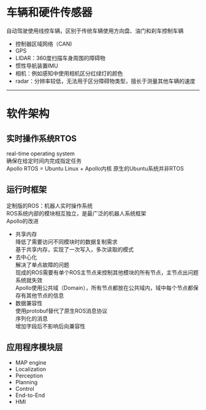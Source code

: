 # 车辆和硬件传感器
自动驾驶使用线控车辆，区别于传统车辆使用方向盘、油门和刹车控制车辆  
- 控制器区域网络（CAN)  
- GPS
- LIDAR：360度扫描车身周围的障碍物
- 惯性导航装置IMU
- 相机：例如感知中使用相机区分红绿灯的颜色
- radar：分辨率较低，无法用于区分障碍物类型，擅长于测量其他车辆的速度
---
# 软件架构
## 实时操作系统RTOS
real-time operating system  
确保在给定时间内完成指定任务    
Apollo RTOS = Ubuntu Linux + Apollo内核 
原生的Ubuntu系统并非RTOS    
## 运行时框架
定制版的ROS：机器人实时操作系统  
ROS系统内部的模块相互独立，是最广泛的机器人系统框架     
Apollo的改进    
- 共享内存  
降低了需要访问不同模块时的数据复制需求  
基于共享内存，实现了一次写入，多次读取的模式    
- 去中心化  
解决了单点故障的问题    
现成的ROS需要有单个ROS主节点来控制其他模块的所有节点，主节点出问题系统就失效    
Apollo使用公共域（Domain），所有节点都放在公共域内，域中每个节点都保存有其他节点的信息
- 数据兼容性    
使用protobuf替代了原生ROS消息协议   
序列化的消息    
增加字段后不影响后向兼容性  
## 应用程序模块层
- MAP engine
- Localization
- Perception
- Planning
- Control
- End-to-End
- HMI
